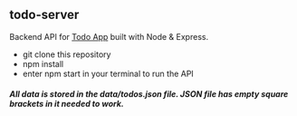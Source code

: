 ## todo-server 

Backend API for [Todo App](https://github.com/criscunas/todo-client) built with Node & Express. 

- git clone this repository 
- npm install 
- enter npm start in your terminal to run the API 

##### All data is stored in the data/todos.json file. JSON file has empty square brackets in it needed to work.
